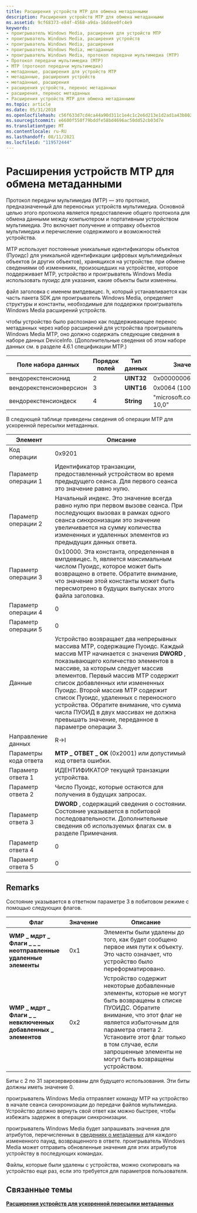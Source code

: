 ```yaml
---
title: Расширения устройств MTP для обмена метаданными
description: Расширения устройств MTP для обмена метаданными
ms.assetid: 9cf68373-e84f-4568-a9da-16ddee0fc4e9
keywords:
- проигрыватель Windows Media, расширения для устройств MTP
- проигрыватель Windows Media, расширения устройств
- проигрыватель Windows Media, расширения
- проигрыватель Windows Media, метаданные
- проигрыватель Windows Media, протокол передачи мультимедиа (MTP)
- Протокол передачи мультимедиа (MTP)
- MTP (протокол передачи мультимедиа)
- метаданные, расширения для устройств MTP
- метаданные, расширения устройств
- метаданные, расширения
- расширения устройств, перенос метаданных
- расширения, перенос метаданных
- Расширения устройств MTP для обмена метаданными
ms.topic: article
ms.date: 05/31/2018
ms.openlocfilehash: c56f633d7cd4ca44a90d311c1e4c1c2e6d213e1d2ad1a43b802e4795a59a7d47
ms.sourcegitcommit: e6600f550f79bddfe58bd4696ac50dd52cb03d7e
ms.translationtype: MT
ms.contentlocale: ru-RU
ms.lasthandoff: 08/11/2021
ms.locfileid: "119572444"
---
```

# <a name="mtp-device-extensions-for-metadata-transfer"></a>Расширения устройств MTP для обмена метаданными

Протокол передачи мультимедиа (MTP) — это протокол, предназначенный для переносных устройств мультимедиа. Основной целью этого протокола является предоставление общего протокола для обмена данными между компьютером и портативным устройством мультимедиа. Это включает получение и отправку объектов мультимедиа и перечисление содержимого и возможностей устройства.

MTP использует постоянные уникальные идентификаторы объектов (Пуоидс) для уникальной идентификации цифровых мультимедийных объектов (и других объектов), хранящихся на устройстве. при обмене сведениями об изменениях, произошедших на устройстве, которое поддерживает MTP, устройство и проигрыватель Windows Media использовать пуоидс для указания, какие объекты были изменены.

файл заголовка с именем вмпдевицес. h, который устанавливается как часть пакета SDK для проигрыватель Windows Media, определяет структуры и константы, необходимые для поддержки проигрыватель Windows Media расширений устройств.

чтобы устройство было распознано как поддерживающее перенос метаданных через набор расширений для устройства проигрыватель Windows Media MTP, оно должно содержать следующие сведения в наборе данных DeviceInfo. (Дополнительные сведения об этом наборе данных см. в разделе 4.6.1 спецификации MTP.)



| Поле набора данных          | Порядок полей | Тип данных  | Значение                       |
|------------------------|-------------|------------|-----------------------------|
| вендорекстенсионид      | 2           | **UINT32** | 0x00000006                  |
| вендорекстенсионверсион | 3           | **UINT16** | 0x0064 (100)                |
| вендорекстенсиондеск    | 4           | **String** | "microsoft.com/WMPPD: 10,0" |



 

В следующей таблице приведены сведения об операции MTP для ускоренной пересылки метаданных.



| Элемент                  | Описание                                                                                                                                                                                                                                                                                                                                                                                                                                                                                            |
|-----------------------|--------------------------------------------------------------------------------------------------------------------------------------------------------------------------------------------------------------------------------------------------------------------------------------------------------------------------------------------------------------------------------------------------------------------------------------------------------------------------------------------------------|
| Код операции        | 0x9201                                                                                                                                                                                                                                                                                                                                                                                                                                                                                                 |
| Параметр операции 1 | Идентификатор транзакции, предоставленный устройством во время предыдущего сеанса. Для первого сеанса это значение равно нулю.                                                                                                                                                                                                                                                                                                                                                                                       |
| Параметр операции 2 | Начальный индекс. Это значение всегда равно нулю при первом вызове сеанса. При последующих вызовах в рамках одного сеанса синхронизации это значение увеличивается на сумму количества измененных и удаленных элементов из предыдущих данных ответа.                                                                                                                                                                                                                                             |
| Параметр операции 3 | 0x10000. Эта константа, определенная в вмпдевицес. h, является максимальным числом Пуоидс, которое может быть возвращено в ответе. Обратите внимание, что значение этой константы может быть пересмотрено в будущих выпусках этого файла заголовка.                                                                                                                                                                                                                                                                                     |
| Параметр операции 4 | 0                                                                                                                                                                                                                                                                                                                                                                                                                                                                                                      |
| Параметр операции 5 | 0                                                                                                                                                                                                                                                                                                                                                                                                                                                                                                      |
| Данные                  | Устройство возвращает два непрерывных массива MTP, содержащие Пуоидс. Каждый массив MTP начинается с значения **DWORD** , показывающего количество элементов в массиве, за которым следует массив элементов. Первый массив MTP содержит список добавленных или измененных Пуоидс. Второй массив MTP содержит список Пуоидс, удаленных с переносного устройства. Обратите внимание, что сумма числа ПУОИД в двух массивах не должна превышать значение, переданное в параметре операции 3.<br/> |
| Направление данных        | R->I                                                                                                                                                                                                                                                                                                                                                                                                                                                                                                |
| Параметры кода ответа | **MTP \_ ОТВЕТ \_ OK** (0x2001) или допустимый код ответа ошибки.                                                                                                                                                                                                                                                                                                                                                                                                                                           |
| Параметр ответа 1  | ИДЕНТИФИКАТОР текущей транзакции устройства.                                                                                                                                                                                                                                                                                                                                                                                                                                                                   |
| Параметр ответа 2  | Число Пуоидс, которые остаются для получения в будущих запросах.                                                                                                                                                                                                                                                                                                                                                                                                                                   |
| Параметр ответа 3  | **DWORD** , содержащий сведения о состоянии. Состояние указывается в побитовой последовательности. Дополнительные сведения об используемых флагах см. в разделе Примечания.                                                                                                                                                                                                                                                                                                                                                                     |
| Параметр ответа 4  | 0                                                                                                                                                                                                                                                                                                                                                                                                                                                                                                      |
| Параметр ответа 5  | 0                                                                                                                                                                                                                                                                                                                                                                                                                                                                                                      |



 

## <a name="remarks"></a>Remarks

Состояние указывается в ответном параметре 3 в побитовом режиме с помощью следующих флагов.



| Флаг                                             | Значение | Описание                                                                                                                                                                                                                          |
|--------------------------------------------------|-------|--------------------------------------------------------------------------------------------------------------------------------------------------------------------------------------------------------------------------------------|
| **WMP \_ мдрт \_ Флаги \_ \_ \_ неотправленные удаленные элементы** | 0x1   | Элементы были удалены до того, как будет сообщено первое имя пути к объекту. Это часто означает, что устройство было переформатировано.                                                                                                           |
| **WMP \_ мдрт \_ Флаги \_ \_ невключенных добавленных \_ элементов**   | 0x2   | Устройство содержит некоторые добавленные элементы, которые не могут быть возвращены в списке ПУОИДС. Обратите внимание, что этот флаг не является избыточным для параметра ответа 2. Установите этот флаг только в том случае, если запрошенные элементы не могут быть возвращены устройством. |



 

Биты с 2 по 31 зарезервированы для будущего использования. Эти биты должны иметь значение 0.

проигрыватель Windows Media отправляет команду MTP на устройство в начале сеанса синхронизации до передачи файлов мультимедиа. Устройство должно вернуть свой ответ как можно быстрее, чтобы избежать задержек в операции синхронизации.

проигрыватель Windows Media будет запрашивать значения для атрибутов, перечисленных в [сведениях о метаданных](about-the-metadata.md) для каждого измененного пауид, возвращенного в ответе. проигрыватель Windows Media может отправить обновленные значения для этих атрибутов устройству в последующих командах.

Файлы, которые были удалены с устройства, можно скопировать на устройство еще раз, если это требуется для параметров пользователя.

## <a name="related-topics"></a>Связанные темы

<dl> <dt>

[**Расширения устройств для ускоренной пересылки метаданных**](device-extensions-for-accelerated-metadata-transfer.md)
</dt> </dl>

 

 





